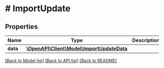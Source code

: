 # # ImportUpdate

## Properties

Name | Type | Description | Notes
------------ | ------------- | ------------- | -------------
**data** | [**\OpenAPI\Client\Model\ImportUpdateData**](ImportUpdateData.md) |  |

[[Back to Model list]](../../README.md#models) [[Back to API list]](../../README.md#endpoints) [[Back to README]](../../README.md)

